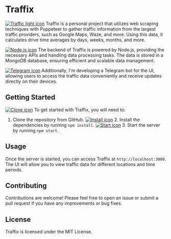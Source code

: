 # Traffix

[![Traffic light icon](https://raw.githubusercontent.com/github/explore/main/topics/traffic-light/traffic-light.svg)](https://github.com/topics/traffic-light) Traffix is a personal project that utilizes web scraping techniques with Puppeteer to gather traffic information from the largest traffic providers, such as Google Maps, Waze, and more. Using this data, it calculates drive time averages by days, weeks, months, and more.

[![Node.js icon](https://raw.githubusercontent.com/github/explore/main/topics/nodejs/nodejs.svg)](https://github.com/topics/nodejs) The backend of Traffix is powered by Node.js, providing the necessary APIs and handling data processing tasks. The data is stored in a MongoDB database, ensuring efficient and scalable data management.

[![Telegram icon](https://raw.githubusercontent.com/github/explore/main/topics/telegram/telegram.svg)](https://github.com/topics/telegram) Additionally, I'm developing a Telegram bot for the UI, allowing users to access the traffic data conveniently and receive updates directly on their devices.

## Getting Started

[![Clone icon](https://raw.githubusercontent.com/github/explore/main/topics/clone/clone.svg)](https://github.com/topics/clone) To get started with Traffix, you will need to:

1. Clone the repository from GitHub.
[![Install icon](https://raw.githubusercontent.com/github/explore/main/topics/install/install.svg)](https://github.com/topics/install) 2. Install the dependencies by running `npm install`.
[![Start icon](https://raw.githubusercontent.com/github/explore/main/topics/start/start.svg)](https://github.com/topics/start) 3. Start the server by running `npm start`.

## Usage

Once the server is started, you can access Traffix at `http://localhost:3000`. The UI will allow you to view traffic data for different locations and time periods.

## Contributing

Contributions are welcome! Please feel free to open an issue or submit a pull request if you have any improvements or bug fixes.

## License

Traffix is licensed under the MIT License.
